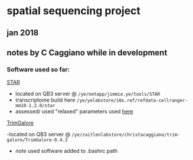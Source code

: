 # spatial sequencing project 
## jan 2018 
## notes by C Caggiano while in development


### Software used so far: 

[STAR](https://github.com/alexdobin/STAR)

- located on QB3 server @ `/ye/netapp/jimmie.ye/tools/STAR`
- transcriptome build here `/ye/yelabstore/10x.ref/refdata-cellranger-mm10-1.2.0/star`
- assessed/ used "relaxed" parameters used [here](https://github.com/alexdobin/STAR/issues/169)


[TrimGalore](https://www.bioinformatics.babraham.ac.uk/projects/trim_galore/)

-located on QB3 server @ `/ye/zaitlenlabstore/christacaggiano/trim-galore/TrimGalore-0.4.3`
- *note* used software added to .bashrc path 

